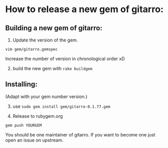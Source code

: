 # How to release a new gem of gitarro:

## Building a new gem of gitarro:

1) Update the version of the gem.

`vim gem/gitarro.gemspec`

Increase the number of version in chronological order xD

2) build the new gem with
```rake buildgem```

## Installing:
(Adapt with your gem number version.)

3) use `sudo gem install gem/gitarro-0.1.77.gem`


4) Release to rubygem.org

`gem push YOURGEM`


You should be one maintainer of gitarro. If you want to become one just open an issue on upstream.
